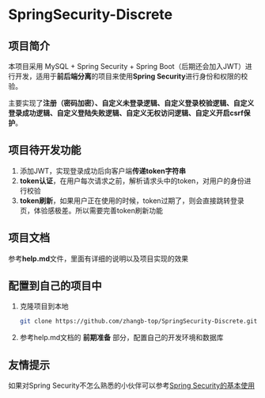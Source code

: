 # SpringSecurity-Discrete

## 项目简介

本项目采用 MySQL + Spring Security + Spring Boot（后期还会加入JWT）进行开发，适用于**前后端分离**的项目来使用**Spring Security**进行身份和权限的校验。

主要实现了**注册（密码加密）、自定义未登录逻辑、自定义登录校验逻辑、自定义登录成功逻辑、自定义登陆失败逻辑、自定义无权访问逻辑、自定义开启csrf保护**。

## 项目待开发功能

1. 添加JWT，实现登录成功后向客户端**传递token字符串**
2. **token认证**，在用户每次请求之前，解析请求头中的token，对用户的身份进行校验
3. **token刷新**，如果用户正在使用的时候，token过期了，则会直接跳转登录页，体验感极差。所以需要完善token刷新功能

## 项目文档

参考**help.md**文件，里面有详细的说明以及项目实现的效果

## 配置到自己的项目中

1. 克隆项目到本地

   ```bash
   git clone https://github.com/zhangb-top/SpringSecurity-Discrete.git
   ```

2. 参考help.md文档的 **前期准备** 部分，配置自己的开发环境和数据库

## 友情提示

如果对Spring Security不怎么熟悉的小伙伴可以参考[Spring Security的基本使用](http://www.zhangb.top/detail?id=43&title=Spring%20Security%E7%9A%84%E5%9F%BA%E6%9C%AC%E4%BD%BF%E7%94%A8)
